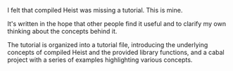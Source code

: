 I felt that compiled Heist was missing a tutorial.  This is mine.

It's written in the hope that other people find it useful and to
clarify my own thinking about the concepts behind it.

The tutorial is organized into a tutorial file, introducing the
underlying concepts of compiled Heist and the provided library
functions, and a cabal project with a series of examples highlighting
various concepts.
